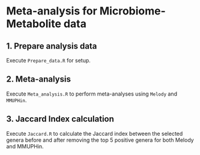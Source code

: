 # Meta-analysis for Microbiome-Metabolite data

## 1. Prepare analysis data

Execute `Prepare_data.R` for setup.

## 2. Meta-analysis  

Execute `Meta_analysis.R` to perform meta-analyses using `Melody` and `MMUPHin`.

## 3. Jaccard Index calculation

Execute `Jaccard.R` to calculate the Jaccard index between the selected genera before and after removing the top 5 positive genera for both Melody and MMUPHin.
